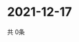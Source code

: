 # 2021-12-17
  共 0条

  <!-- BEGIN -->
  <!-- 最后更新时间Fri Dec 17 2021 05:05:29 GMT+0000 (Coordinated Universal Time) -->
  
  <!-- END -->
  
  